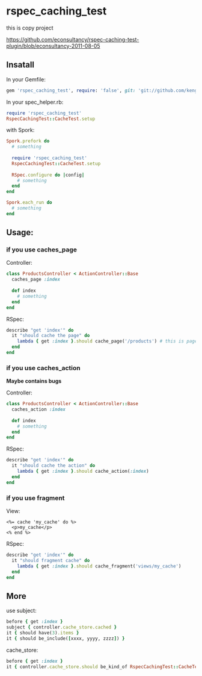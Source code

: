 # rspec_caching_test

this is copy project

https://github.com/econsultancy/rspec-caching-test-plugin/blob/econsultancy-2011-08-05

## Insatall

In your Gemfile:

```ruby
gem 'rspec_caching_test', require: 'false', git: 'git://github.com/kengos/rspec_caching_test.git'
```  

In your spec_helper.rb:

```ruby
require 'rspec_caching_test'
RspecCachingTest::CacheTest.setup
```

with Spork:

```ruby
Spork.prefork do
  # something
		
  require 'rspec_caching_test'
  RspecCachingTest::CacheTest.setup
		
  RSpec.configure do |config|
    # something
  end
end

Spork.each_run do
  # something
end
```  


## Usage:

### if you use caches_page

Controller:  

```ruby
class ProductsController < ActionController::Base
  caches_page :index  
 
  def index
    # something
  end
end
```

RSpec:

```ruby
describe "get 'index'" do
  it "should cache the page" do
    lambda { get :index }.should cache_page('/products') # this is page url
  end
end
```

### if you use caches_action

**Maybe contains bugs**

Controller:  

```ruby
class ProductsController < ActionController::Base
  caches_action :index
  
  def index
    # something
  end
end
```

RSpec:

```ruby
describe "get 'index'" do
  it "should cache the action" do
    lambda { get :index }.should cache_action(:index)
  end
end
```

### if you use fragment

View:  

```erb
<%= cache 'my_cache' do %>
  <p>my_cache</p>
<% end %>
```

RSpec:  

```ruby
describe "get 'index'" do
  it "should fragment cache" do
    lambda { get :index }.should cache_fragment('views/my_cache')
  end
end
```

## More

use subject:

```ruby
before { get :index }
subject { controller.cache_store.cached }
it { should have(3).items }
it { should be_include([xxxx, yyyy, zzzz]) }
```
cache_store:

```ruby
before { get :index }
it { controller.cache_store.should be_kind_of RspecCachingTest::CacheTest::TestStore }
```